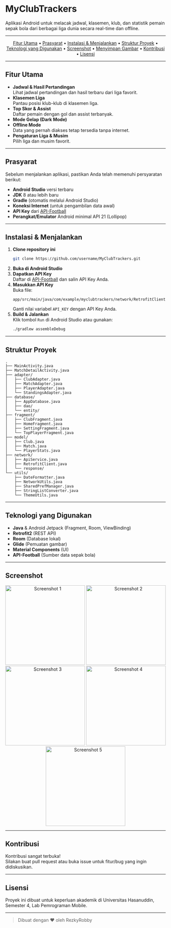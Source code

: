 # MyClubTrackers

Aplikasi Android untuk melacak jadwal, klasemen, klub, dan statistik pemain sepak bola dari berbagai liga dunia secara real-time dan offline.

---

<p align="center">
  <a href="#fitur-utama">Fitur Utama</a> •
  <a href="#prasyarat">Prasyarat</a> •
  <a href="#instalasi--menjalankan">Instalasi &amp; Menjalankan</a> •
  <a href="#struktur-proyek">Struktur Proyek</a> •
  <a href="#teknologi-yang-digunakan">Teknologi yang Digunakan</a> •
  <a href="#screenshot">Screenshot</a> •
  <a href="#menyimpan-gambar">Menyimpan Gambar</a> •
  <a href="#kontribusi">Kontribusi</a> •
  <a href="#lisensi">Lisensi</a>
</p>

---

## Fitur Utama

- **Jadwal & Hasil Pertandingan**  
  Lihat jadwal pertandingan dan hasil terbaru dari liga favorit.
- **Klasemen Liga**  
  Pantau posisi klub-klub di klasemen liga.
- **Top Skor & Assist**  
  Daftar pemain dengan gol dan assist terbanyak.
- **Mode Gelap (Dark Mode)**
- **Offline Mode**  
  Data yang pernah diakses tetap tersedia tanpa internet.
- **Pengaturan Liga & Musim**  
  Pilih liga dan musim favorit.

---

## Prasyarat

Sebelum menjalankan aplikasi, pastikan Anda telah memenuhi persyaratan berikut:

- **Android Studio** versi terbaru
- **JDK** 8 atau lebih baru
- **Gradle** (otomatis melalui Android Studio)
- **Koneksi Internet** (untuk pengambilan data awal)
- **API Key** dari [API-Football]([https://dashboard.api-football.com/register](https://dashboard.api-football.com/register))
- **Perangkat/Emulator** Android minimal API 21 (Lollipop)

---

## Instalasi & Menjalankan

1. **Clone repository ini**
    ```sh
    git clone https://github.com/username/MyClubTrackers.git
    ```
2. **Buka di Android Studio**
3. **Dapatkan API Key**  
   Daftar di [API-Football](https://dashboard.api-football.com/register) dan salin API Key Anda.
4. **Masukkan API Key**  
   Buka file:
   ```
   app/src/main/java/com/example/myclubtrackers/network/RetrofitClient.java
   ```
   Ganti nilai variabel `API_KEY` dengan API Key Anda.
5. **Build & Jalankan**  
   Klik tombol `Run` di Android Studio atau gunakan:
    ```sh
    ./gradlew assembleDebug
    ```

---

## Struktur Proyek

```
.
├── MainActivity.java
├── MatchDetailActivity.java
├── adapter/
│   ├── ClubAdapter.java
│   ├── MatchAdapter.java
│   ├── PlayerAdapter.java
│   └── StandingsAdapter.java
├── database/
│   ├── AppDatabase.java
│   ├── dao/
│   └── entity/
├── fragment/
│   ├── ClubFragment.java
│   ├── HomeFragment.java
│   ├── SettingFragment.java
│   └── TopPlayerFragment.java
├── model/
│   ├── Club.java
│   ├── Match.java
│   └── PlayerStats.java
├── network/
│   ├── ApiService.java
│   ├── RetrofitClient.java
│   └── response/
└── utils/
    ├── DateFormatter.java
    ├── NetworkUtils.java
    ├── SharedPrefManager.java
    ├── StringListConverter.java
    └── ThemeUtils.java
```

---

## Teknologi yang Digunakan

- **Java** & Android Jetpack (Fragment, Room, ViewBinding)
- **Retrofit2** (REST API)
- **Room** (Database lokal)
- **Glide** (Pemuatan gambar)
- **Material Components** (UI)
- **API-Football** (Sumber data sepak bola)

---

## Screenshot

<p align="center">
  <img src="https://github.com/user-attachments/assets/bebc1674-317b-443e-8fa5-21ef385e39e0" alt="Screenshot 1" width="250"/>
  <img src="https://github.com/user-attachments/assets/f17fcb0b-9618-4922-8a4f-1c831415bf4d" alt="Screenshot 2" width="250"/>
  <img src="https://github.com/user-attachments/assets/5ef1af27-0985-40c1-99f4-49421397ee9a" alt="Screenshot 3" width="250"/>
  <img src="https://github.com/user-attachments/assets/3adafc41-1ed2-406f-b62e-bf937f72fd43" alt="Screenshot 4" width="250"/>
  <img src="https://github.com/user-attachments/assets/feb8b7ce-9912-4501-87d1-787a64d6f14f" alt="Screenshot 5" width="250"/>
</p>

---

## Kontribusi

Kontribusi sangat terbuka!  
Silakan buat pull request atau buka issue untuk fitur/bug yang ingin didiskusikan.

---

## Lisensi

Proyek ini dibuat untuk keperluan akademik di Universitas Hasanuddin, Semester 4, Lab Pemrograman Mobile.

---

> Dibuat dengan ❤️ oleh RezkyRobby
